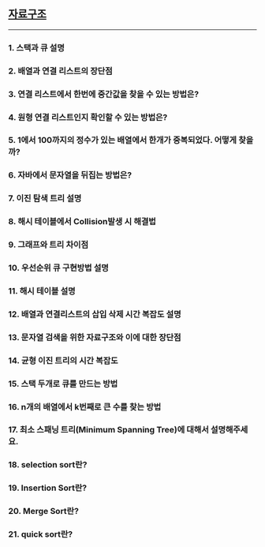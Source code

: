 ## [자료구조]()

-------
### 1. 스택과 큐 설명
### 2. 배열과 연결 리스트의 장단점
### 3. 연결 리스트에서 한번에 중간값을 찾을 수 있는 방법은?
### 4. 원형 연결 리스트인지 확인할 수 있는 방법은?
### 5. 1에서 100까지의 정수가 있는 배열에서 한개가 중복되었다. 어떻게 찾을까?
### 6. 자바에서 문자열을 뒤집는 방법은?
### 7. 이진 탐색 트리 설명
### 8. 해시 테이블에서 Collision발생 시 해결법
### 9. 그래프와 트리 차이점
### 10. 우선순위 큐 구현방법 설명
### 11. 해시 테이블 설명
### 12. 배열과 연결리스트의 삽입 삭제 시간 복잡도 설명
### 13. 문자열 검색을 위한 자료구조와 이에 대한 장단점
### 14. 균형 이진 트리의 시간 복잡도
### 15. 스택 두개로 큐를 만드는 방법
### 16. n개의 배열에서 k번째로 큰 수를 찾는 방법
### 17. 최소 스패닝 트리(Minimum Spanning Tree)에 대해서 설명해주세요.
### 18. selection sort란?
### 19. Insertion Sort란?
### 20. Merge Sort란?
### 21. quick sort란?

